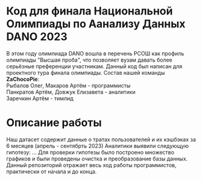 # Код для финала Национальной Олимпиады по Аанализу Данных DANO 2023
В этом году олимпиада DANO вошла в перечень РСОШ как профиль олимпиады "Высшая проба", что позволяет вузам давать более серьёзные преференции участникам. Данный код был написан для проектного тура финала олимпиады. Состав нашей команды **ZaChocoPie**:\
Рыбалов Олег, Макаров Артём - программисты\
Панкратов Артём, Довжук Елизавета - аналитики\
Заречкин Артём - тимлид

# Описание работы
Наш датасет содержит данные о тратах пользователей и их кэшбэках за 6 месяцев (апрель - сентябрть 2023)
Аналитики выявили следующую гипотезу: ...
Для проверки гипотезы было построено множество графиков и были проведены очистка и преобразование базы данных.
Данный репозиторий отражает весь ход работы программистов, практически от начала и до конца.
